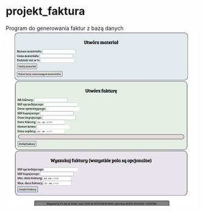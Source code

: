# projekt_faktura
Program do generowania faktur z bazą danych
![Image description](https://raw.githubusercontent.com/wojtek92gr/projekt_faktura/master/Fakturaproj.jpg)
